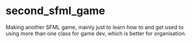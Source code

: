 # second_sfml_game
Making another SFML game, mainly just to learn how to and get used to using more than one class for game dev, which is better for organisation.
